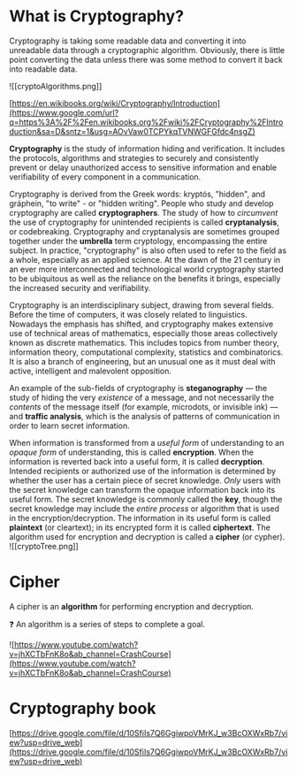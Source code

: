 # **What is Cryptography?**
    
Cryptography is taking some readable data and converting it into unreadable data through a cryptographic algorithm. Obviously, there is little point converting the data unless there was some method to convert it back into readable data.

![[cryptoAlgorithms.png]]


[https://en.wikibooks.org/wiki/Cryptography/Introduction](https://www.google.com/url?q=https%3A%2F%2Fen.wikibooks.org%2Fwiki%2FCryptography%2FIntroduction&sa=D&sntz=1&usg=AOvVaw0TCPYkqTVNWGFGfdc4nsgZ)

**Cryptography** is the study of information hiding and verification. It includes the protocols, algorithms and strategies to securely and consistently prevent or delay unauthorized access to sensitive information and enable verifiability of every component in a communication.

Cryptography is derived from the Greek words: kryptós, "hidden", and gráphein, "to write" - or "hidden writing". People who study and develop cryptography are called **cryptographers**. The study of how to *circumvent* the use of cryptography for unintended recipients is called **cryptanalysis**, or codebreaking. Cryptography and cryptanalysis are sometimes grouped together under the **umbrella** term cryptology, encompassing the entire subject. In practice, "cryptography" is also often used to refer to the field as a whole, especially as an applied science. At the dawn of the 21 century in an ever more interconnected and technological world cryptography started to be ubiquitous as well as the reliance on the benefits it brings, especially the increased security and verifiability.

Cryptography is an interdisciplinary subject, drawing from several fields. Before the time of computers, it was closely related to linguistics. Nowadays the emphasis has shifted, and cryptography makes extensive use of technical areas of mathematics, especially those areas collectively known as discrete mathematics. This includes topics from number theory, information theory, computational complexity, statistics and combinatorics. It is also a branch of engineering, but an unusual one as it must deal with active, intelligent and malevolent opposition.

An example of the sub-fields of cryptography is **steganography** — the study of hiding the very *existence* of a message, and not necessarily the *contents* of the message itself (for example, microdots, or invisible ink) — and **traffic analysis**, which is the analysis of patterns of communication in order to learn secret information.

When information is transformed from a *useful form* of understanding to an *opaque form* of understanding, this is called **encryption**. When the information is reverted back into a useful form, it is called **decryption**. Intended recipients or authorized use of the information is determined by whether the user has a certain piece of secret knowledge. *Only* users with the secret knowledge can transform the opaque information back into its useful form. The secret knowledge is commonly called the **key**, though the secret knowledge may include the *entire process* or algorithm that is used in the encryption/decryption. The information in its useful form is called **plaintext** (or cleartext); in its encrypted form it is called **ciphertext**. The algorithm used for encryption and decryption is called a **cipher** (or cypher).
![[cryptoTree.png]]


# **Cipher**

A cipher is an **algorithm** for performing encryption and decryption.

❓ An algorithm is a series of steps to complete a goal.


![https://www.youtube.com/watch?v=jhXCTbFnK8o&ab_channel=CrashCourse](https://www.youtube.com/watch?v=jhXCTbFnK8o&ab_channel=CrashCourse)

# Cryptography book

[https://drive.google.com/file/d/10SfiIs7Q6GgiwpoVMrKJ_w3BcOXWxRb7/view?usp=drive_web](https://drive.google.com/file/d/10SfiIs7Q6GgiwpoVMrKJ_w3BcOXWxRb7/view?usp=drive_web)